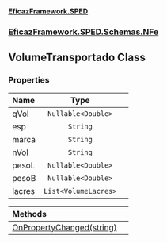 #### [EficazFramework.SPED](EficazFrameworkSPED.md 'EficazFramework SPED')
### [EficazFramework.SPED.Schemas.NFe](EficazFramework.SPED.Schemas.NFe.md 'EficazFramework.SPED.Schemas.NFe')

## VolumeTransportado Class
### Properties

| Name | Type | |
| :--- | :---: | :--- |
| qVol | `Nullable<Double>` |  |
| esp | `String` |  |
| marca | `String` |  |
| nVol | `String` |  |
| pesoL | `Nullable<Double>` |  |
| pesoB | `Nullable<Double>` |  |
| lacres | `List<VolumeLacres>` |  |

| Methods | |
| :--- | :--- |
| [OnPropertyChanged(string)](EficazFramework.SPED.Schemas.NFe/VolumeTransportado/OnPropertyChanged(string).md 'EficazFramework.SPED.Schemas.NFe.VolumeTransportado.OnPropertyChanged(string)') | |
